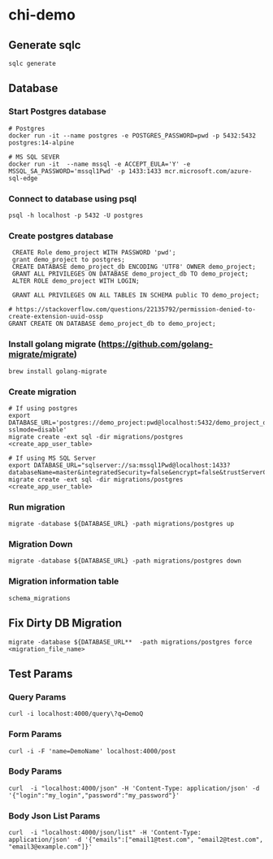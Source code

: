 # chi-demo

## Generate sqlc 

    sqlc generate

## Database

### Start Postgres database
    
    # Postgres
    docker run -it --name postgres -e POSTGRES_PASSWORD=pwd -p 5432:5432 postgres:14-alpine
    
    # MS SQL SEVER
    docker run -it  --name mssql -e ACCEPT_EULA='Y' -e MSSQL_SA_PASSWORD='mssql1Pwd' -p 1433:1433 mcr.microsoft.com/azure-sql-edge

### Connect to database using psql

    psql -h localhost -p 5432 -U postgres

### Create postgres database

     CREATE Role demo_project WITH PASSWORD 'pwd';
     grant demo_project to postgres;
     CREATE DATABASE demo_project_db ENCODING 'UTF8' OWNER demo_project;
     GRANT ALL PRIVILEGES ON DATABASE demo_project_db TO demo_project;
     ALTER ROLE demo_project WITH LOGIN;

     GRANT ALL PRIVILEGES ON ALL TABLES IN SCHEMA public TO demo_project;

    # https://stackoverflow.com/questions/22135792/permission-denied-to-create-extension-uuid-ossp
    GRANT CREATE ON DATABASE demo_project_db to demo_project;

### Install golang migrate (https://github.com/golang-migrate/migrate)

    brew install golang-migrate 
    
### Create migration

    # If using postgres
    export DATABASE_URL='postgres://demo_project:pwd@localhost:5432/demo_project_db?sslmode=disable'
    migrate create -ext sql -dir migrations/postgres <create_app_user_table>

    # If using MS SQL Server
    export DATABASE_URL="sqlserver://sa:mssql1Pwd@localhost:1433?databaseName=master&integratedSecurity=false&encrypt=false&trustServerCertificate=true"
    migrate create -ext sql -dir migrations/postgres <create_app_user_table>

### Run migration

    migrate -database ${DATABASE_URL} -path migrations/postgres up
    
### Migration Down

    migrate -database ${DATABASE_URL} -path migrations/postgres down

### Migration information table

    schema_migrations

## Fix Dirty DB Migration

    migrate -database ${DATABASE_URL**  -path migrations/postgres force <migration_file_name>


## Test Params

### Query Params

    curl -i localhost:4000/query\?q=DemoQ
    
### Form Params

    curl -i -F 'name=DemoName' localhost:4000/post
    
### Body Params

    curl  -i "localhost:4000/json" -H 'Content-Type: application/json' -d '{"login":"my_login","password":"my_password"}'
    

### Body Json List Params

    curl  -i "localhost:4000/json/list" -H 'Content-Type: application/json' -d '{"emails":["email1@test.com", "email2@test.com", "email3@example.com"]}'
    

    